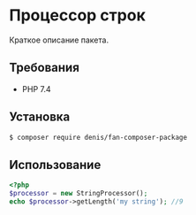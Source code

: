 # Процессор строк

Краткое описание пакета.

## Требования

- PHP 7.4

## Установка

```bash
$ composer require denis/fan-composer-package
```

## Использование

```php
<?php
$processor = new StringProcessor();
echo $processor->getLength('my string'); //9
```